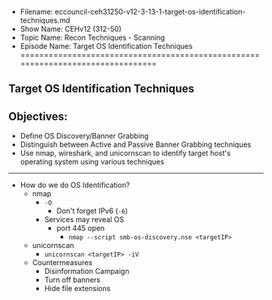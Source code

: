 - Filename: eccouncil-ceh31250-v12-3-13-1-target-os-identification-techniques.md
- Show Name: CEHv12 (312-50)
- Topic Name: Recon Techniques - Scanning
- Episode Name: Target OS Identification Techniques
================================================================================


Target OS Identification Techniques
--------------------------------------------------------------------------------

Objectives:
--------------------------------------------------------------------------------
- Define OS Discovery/Banner Grabbing
- Distinguish between Active and Passive Banner Grabbing techniques
- Use nmap, wireshark, and unicornscan to identify target host's operating system
  using various techniques

--------------------------------------------------------------------------------


+ How do we do OS Identification?
  - nmap
    + `-O`
      - Don't forget IPv6 (`-6`)
    + Services may reveal OS
      - port 445 open
        + `nmap --script smb-os-discovery.nse <targetIP>`
  - unicornscan
    + `unicornscan <targetIP> -iV`
  - Countermeasures
    + Disinformation Campaign
    + Turn off banners
    + Hide file extensions
